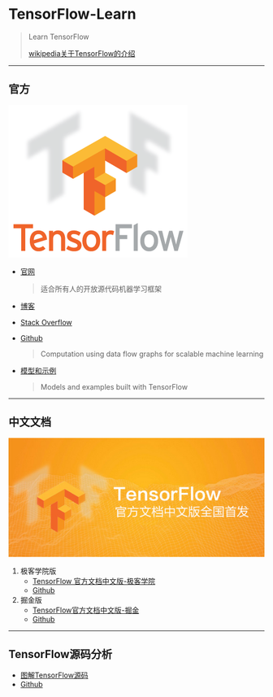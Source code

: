 # TensorFlow-Learn
> Learn TensorFlow
>
> [wikipedia关于TensorFlow的介绍](https://zh.wikipedia.org/wiki/TensorFlow)

---

## 官方

![TF](./resources/pics/TF.png)

- [官网](https://www.tensorflow.org/)

  > 适合所有人的开放源代码机器学习框架

- [博客](https://medium.com/tensorflow)

- [Stack Overflow](https://stackoverflow.com/questions/tagged/tensorflow)



- [Github](https://github.com/tensorflow/tensorflow)

  > Computation using data flow graphs for scalable machine learning

- [模型和示例](https://github.com/tensorflow/models)

  > Models and examples built with TensorFlow

---

## 中文文档

![TF-zh](./resources/pics/TF-zh.jpg)

1. 极客学院版
   - [TensorFlow 官方文档中文版-极客学院](http://wiki.jikexueyuan.com/project/tensorflow-zh/)
   - [Github](https://github.com/jikexueyuanwiki/tensorflow-zh)
2. 掘金版
   - [TensorFlow官方文档中文版-掘金](https://tensorflow.juejin.im)
   - [Github](https://github.com/xitu/tensorflow-docs)

---

## TensorFlow源码分析

- [图解TensorFlow源码](https://www.cnblogs.com/yao62995/p/5773578.html)
- [Github](https://github.com/yao62995/tensorflow)

